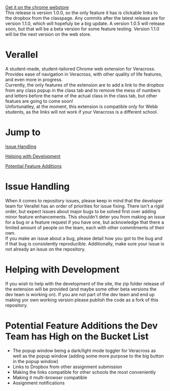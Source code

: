 <a href='https://chrome.google.com/webstore/detail/verallel/gndjmpiohedkdigkpibefbaoboajlnah'>Get it on the chrome webstore</a><br>
This release is version 1.0.0, so the only feature it has is clickable links to the dropbox from the classpage. Any commits after the latest release are for version 1.1.0, which will hopefuly be a big update. A version 1.0.5 will release soon, but that will be a beta version for some feature testing. Version 1.1.0 will be the next version on the web store. 

# Verallel
A student-made, student-tailored Chrome web extension for Veracross. Provides ease of navigation in Veracross, with other quality of life features, and even more in progress.<br>
Currently, the only features of the extension are to add a link to the dropbox from any class popup in the class tab and to remove the mess of numbers and letters before the name of the actual class in the class tab, but other featues are going to come soon!<br>
Unfortunatley, at the moment, this extension is compatible only for Webb students, as the links will not work if your Veracross is a different school. 

# Jump to
[Issue Handling](#issue-handling)

[Helping with Development](#helping-with-development)

[Potential Feature Additions](#potential-feature-addons-the-dev-team-has-high-on-the-bucket-list)

# Issue Handling
When it comes to repository issues, please keep in mind that the developer team for Verallel has an order of priorities for issue fixing. There isn't a rigid order, but expect issues about major bugs to be solved first over adding minor feature enhancements. This shouldn't deter you from making an issue for a bug or a feature request if you have one, but acknowledge that there a limited amount of people on the team, each with other commitments of their own. <br> If you make an issue about a bug, please detail how you got to the bug and if that bug is consistently reproducible. Additionally, make sure your issue is not already an issue on the repository. 

# Helping with Development
If you wish to help with the development of the site, the zip folder release of the extension will be provided (and maybe some other beta versions the dev team is working on). If you are not part of the dev team and end up making yor own working version please publish the code as a fork of this repository.

# Potential Feature Additions the Dev Team has High on the Bucket List
  - The popup window being a dark/light mode toggler for Veracross as well as the popup window (adding some more purpose to the big button in the popup window)
  - Links to Dropbox from other assignment submission
  - Making the links compatible for other schools the most conveniently
  - Making it multi-browser compatible
  - Assignment notifications


